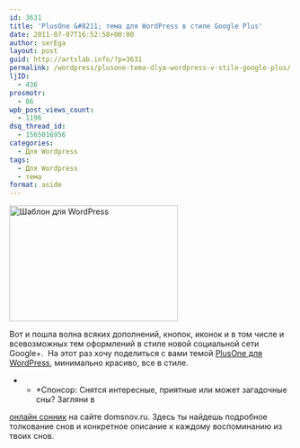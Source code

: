 ```yaml
---
id: 3631
title: 'PlusOne &#8211; тема для WordPress в стиле Google Plus'
date: 2011-07-07T16:52:58+00:00
author: serEga
layout: post
guid: http://artslab.info/?p=3631
permalink: /wordpress/plusone-tema-dlya-wordpress-v-stile-google-plus/
ljID:
  - 436
prosmotr:
  - 86
wpb_post_views_count:
  - 1196
dsq_thread_id:
  - 1565016956
categories:
  - Для Wordpress
tags:
  - Для Wordpress
  - тема
format: aside
---
```

<a href="http://img.artslab.info/plustheme-wordpress-theme.png" rel="nofollow"><img class="size-medium wp-image-3632 aligncenter" title="plustheme-wordpress-theme" src="http://img.artslab.info/plustheme-wordpress-theme-300x206.png" alt="Шаблон для WordPress" width="300" height="206" /></a>

Вот и пошла волна всяких дополнений, кнопок, иконок и в том числе и всевозможных тем оформлений в стиле новой социальной сети Google+.  На этот раз хочу поделиться с вами темой <a title="тема для WordPress в стиле Google+" href="http://www.hacktrix.com/plusone-wordpress-theme" rel="nofollow">PlusOne для WordPress</a>, минимально красиво, все в стиле.
  
<!--more-->


  


* * *Спонсор: Снятся интересные, приятные или может загадочные сны? Загляни в 

[онлайн сонник](http://domsnov.ru) на сайте domsnov.ru. Здесь ты найдешь подробное толкование снов и конкретное описание к каждому воспоминанию из твоих снов.